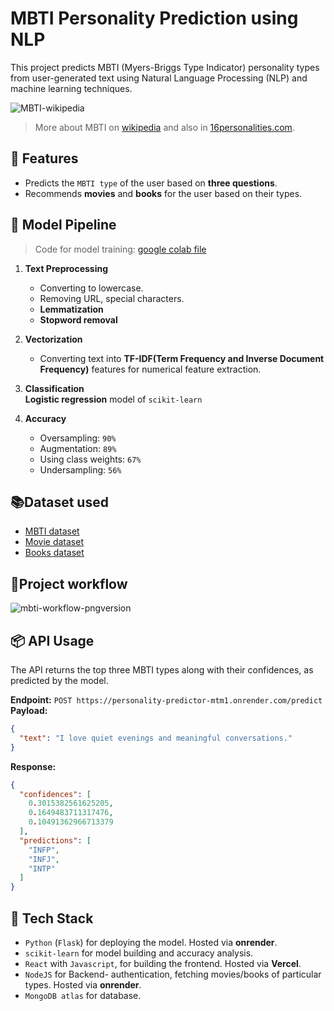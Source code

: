 #  MBTI Personality Prediction using NLP

This project predicts MBTI (Myers-Briggs Type Indicator) personality types from user-generated text using Natural Language Processing (NLP) and machine learning techniques.

![MBTI-wikipedia](https://upload.wikimedia.org/wikipedia/commons/1/1f/MyersBriggsTypes.png)

> More about MBTI on [wikipedia](https://en.wikipedia.org/wiki/Myers%E2%80%93Briggs_Type_Indicator) and also in [16personalities.com](https://www.16personalities.com/personality-types).


## 📌 Features

-  Predicts the `MBTI type` of the user based on **three questions**.
-  Recommends **movies** and **books** for the user based on their types.

## 🧪 Model Pipeline
> Code for model training: [google colab file](https://colab.research.google.com/drive/1hr6RWKD4epDkdfEuhL7ByO11QaJTGPUx?usp=sharing)

1.  **Text Preprocessing**  
    - Converting to lowercase.
    - Removing URL, special characters.
    - **Lemmatization**
    - **Stopword removal**
    
2.  **Vectorization**  
    - Converting text into **TF-IDF(Term Frequency and Inverse Document Frequency)** features for numerical feature extraction.
    
3.  **Classification**  
    **Logistic regression** model of `scikit-learn`
    
4.  **Accuracy**  
    - Oversampling: `90%`
    - Augmentation: `89%`
    - Using class weights: `67%`
    - Undersampling: `56%`
 
 
##  📚Dataset used

- [MBTI dataset](https://www.kaggle.com/datasets/datasnaek/mbti-type)
- [Movie dataset](https://www.kaggle.com/datasets/jrobischon/wikipedia-movie-plots)
- [Books dataset](https://www.kaggle.com/datasets/ishikajohari/best-books-10k-multi-genre-data)
 
    
## 🚀Project workflow
![mbti-workflow-pngversion](https://github.com/user-attachments/assets/ddaae7b3-8b11-4b27-bb9e-ac3ebe588394)




## 📦 API Usage
The API returns the top three MBTI types along with their confidences, as predicted by the model.

**Endpoint:** `POST https://personality-predictor-mtm1.onrender.com/predict`  
**Payload:**

```json
{
  "text": "I love quiet evenings and meaningful conversations."
}
```

**Response:**

```json
{
  "confidences": [
    0.3015382561625205,
    0.1649483711317476,
    0.10491362966713379
  ],
  "predictions": [
    "INFP",
    "INFJ",
    "INTP"
  ]
}
```
    

## 🔧 Tech Stack

- `Python` (`Flask`) for deploying the model. Hosted via **onrender**.
- `scikit-learn` for model building and accuracy analysis.
- `React` with `Javascript`, for building the frontend. Hosted via **Vercel**.
- `NodeJS` for Backend- authentication, fetching movies/books of particular types. Hosted via **onrender**.
- `MongoDB atlas` for database.
